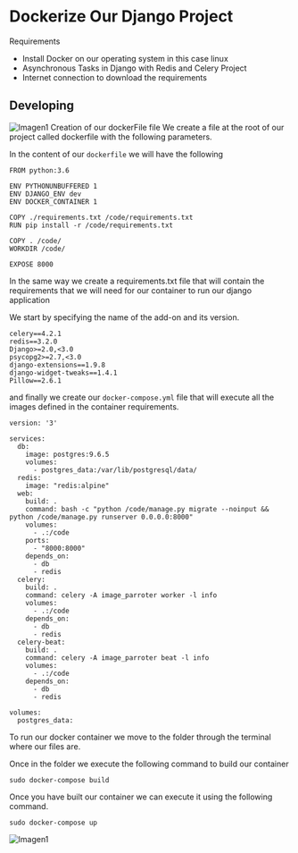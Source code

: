 # Dockerize Our Django Project
Requirements
- Install Docker on our operating system in this case linux
- Asynchronous Tasks in Django with Redis and Celery Project
- Internet connection to download the requirements

## Developing
![Imagen1](https://raw.githubusercontent.com/manuelorozcotoro/Computo-Distribuido/Unidad4/Unidad4/Proyecto/images/tete.png)
Creation of our dockerFile file
We create a file at the root of our project called dockerfile with the following parameters.

In the content of our `dockerfile` we will have the following
```
FROM python:3.6

ENV PYTHONUNBUFFERED 1
ENV DJANGO_ENV dev
ENV DOCKER_CONTAINER 1

COPY ./requirements.txt /code/requirements.txt
RUN pip install -r /code/requirements.txt

COPY . /code/
WORKDIR /code/

EXPOSE 8000
```

In the same way we create a requirements.txt file that will contain the requirements that we will need for our container to run our django application

We start by specifying the name of the add-on and its version.
```
celery==4.2.1
redis==3.2.0
Django>=2.0,<3.0
psycopg2>=2.7,<3.0
django-extensions==1.9.8
django-widget-tweaks==1.4.1
Pillow==2.6.1
```



and finally we create our `docker-compose.yml` file that will execute all the images defined in the container requirements.
```
version: '3'

services:
  db:
    image: postgres:9.6.5
    volumes:
      - postgres_data:/var/lib/postgresql/data/
  redis:
    image: "redis:alpine"
  web:
    build: .
    command: bash -c "python /code/manage.py migrate --noinput && python /code/manage.py runserver 0.0.0.0:8000"
    volumes:
      - .:/code
    ports:
      - "8000:8000"
    depends_on:
      - db
      - redis
  celery:
    build: .
    command: celery -A image_parroter worker -l info
    volumes:
      - .:/code
    depends_on:
      - db
      - redis
  celery-beat:
    build: .
    command: celery -A image_parroter beat -l info
    volumes:
      - .:/code
    depends_on:
      - db
      - redis

volumes:
  postgres_data:
 ```
 To run our docker container we move to the folder through the terminal where our files are.

Once in the folder we execute the following command to build our container

`sudo docker-compose build`

Once you have built our container we can execute it using the following command.

`sudo docker-compose up`

![Imagen1](https://raw.githubusercontent.com/manuelorozcotoro/Computo-Distribuido/Unidad4/Unidad4/Proyecto/images/3.png)
